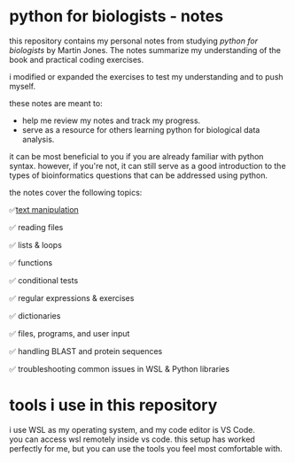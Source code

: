 # python for biologists - notes
this repository contains my personal notes from studying _python for biologists_ by Martin Jones. The notes summarize my understanding of the book and practical coding exercises. 

i modified or expanded the exercises to test my understanding and to push myself.

these notes are meant to:
- help me review my notes and track my progress.
- serve as a resource for others learning python for biological data analysis.

it can be most beneficial to you if you are already familiar with python syntax. however, if you're not, it can still serve as a good introduction to the types of bioinformatics questions that can be addressed using python.

the notes cover the following topics:
  
  ✅[text manipulation](https://zeeamini.com/manipulation.html)
  
  ✅ reading files
  
  ✅ lists & loops
  
  ✅ functions
  
  ✅ conditional tests
  
  ✅ regular expressions & exercises
  
  ✅ dictionaries
  
  ✅ files, programs, and user input
  
  ✅ handling BLAST and protein sequences
  
  ✅ troubleshooting common issues in WSL & Python libraries


# tools i use in this repository  

i use WSL as my operating system, and my code editor is VS Code.  
you can access wsl remotely inside vs code. this setup has worked perfectly for me, but you can use the tools you feel most comfortable with.
